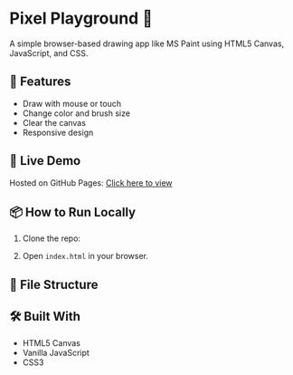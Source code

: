 # Pixel Playground 🎨

A simple browser-based drawing app like MS Paint using HTML5 Canvas, JavaScript, and CSS.

## 🚀 Features
- Draw with mouse or touch
- Change color and brush size
- Clear the canvas
- Responsive design

## 🔗 Live Demo
Hosted on GitHub Pages: [Click here to view](https://<your-username>.github.io/pixel-playground/)

## 📦 How to Run Locally
1. Clone the repo:

2. Open `index.html` in your browser.

## 📁 File Structure



## 🛠️ Built With
- HTML5 Canvas
- Vanilla JavaScript
- CSS3
